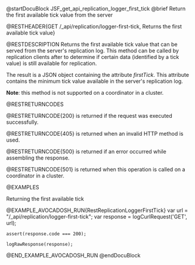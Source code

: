 
@startDocuBlock JSF_get_api_replication_logger_first_tick
@brief Return the first available tick value from the server

@RESTHEADER{GET /_api/replication/logger-first-tick, Returns the first available tick value}

@RESTDESCRIPTION
Returns the first available tick value that can be served from the server's
replication log. This method can be called by replication clients after to
determine if certain data (identified by a tick value) is still available
for replication.

The result is a JSON object containing the attribute *firstTick*. This
attribute contains the minimum tick value available in the server's
replication
log.

**Note**: this method is not supported on a coordinator in a cluster.

@RESTRETURNCODES

@RESTRETURNCODE{200}
is returned if the request was executed successfully.

@RESTRETURNCODE{405}
is returned when an invalid HTTP method is used.

@RESTRETURNCODE{500}
is returned if an error occurred while assembling the response.

@RESTRETURNCODE{501}
is returned when this operation is called on a coordinator in a cluster.

@EXAMPLES

Returning the first available tick

@EXAMPLE_AVOCADOSH_RUN{RestReplicationLoggerFirstTick}
    var url = "/_api/replication/logger-first-tick";
    var response = logCurlRequest('GET', url);

    assert(response.code === 200);

    logRawResponse(response);
@END_EXAMPLE_AVOCADOSH_RUN
@endDocuBlock

